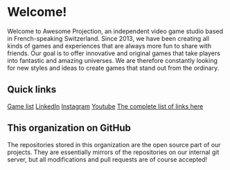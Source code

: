 # Welcome!
Welcome to Awesome Projection, an independent video game studio based in French-speaking Switzerland.
Since 2013, we have been creating all kinds of games and experiences that are always more fun to share with friends.
Our goal is to offer innovative and original games that take players into fantastic and amazing universes. We are therefore constantly looking for new styles and ideas to create games that stand out from the ordinary.

## Quick links 
[Game list](https://apgames.ch/game)
[LinkedIn](https://www.linkedin.com/company/awesomeprojectiongames)
[Instagram](https://www.instagram.com/awesomeprojection/)
[Youtube](https://www.youtube.com/@awesomeprojection)
[The complete list of links here](https://apgames.ch/links)

## This organization on GitHub
The repositories stored in this organization are the open source part of our projects. 
They are essentially mirrors of the repositories on our internal git server, but all modifications and pull requests are of course accepted!
